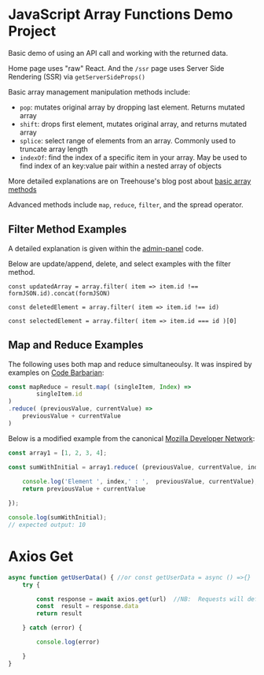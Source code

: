 # JavaScript Array Functions Demo Project

Basic demo of using an API call and working with the returned data.

Home page uses "raw" React. And the `/ssr` page uses Server Side Rendering (SSR) via `getServerSideProps()`

Basic array management manipulation methods include:

* `pop`: mutates original array by dropping last element. Returns mutated array
* `shift`: drops first element, mutates original array, and returns mutated array
* `splice`: select range of elements from an array. Commonly used to truncate array length
* `indexOf`:  find the index of a specific item in your array. May be used to find index of an key:value pair within a nested array of objects

More detailed explanations are on Treehouse's blog post about [basic array methods](https://blog.teamtreehouse.com/javascript-basic-array-methods)

Advanced methods include `map`, `reduce`, `filter`, and the spread operator.

## Filter Method Examples

A detailed explanation is given within the [admin-panel](https://github.com/codesport/admin-panel/blob/main-final-public/src/components/Controller.js#L210-L228) code.  

Below are update/append, delete, and select examples with the filter method.

`const updatedArray = array.filter( item => item.id !== formJSON.id).concat(formJSON)`

`const deletedElement = array.filter( item => item.id !== id)`

`const selectedElement = array.filter( item => item.id === id )[0]`


## Map and Reduce Examples

The following uses both map and reduce simultaneoulsy. It was inspired by examples on [Code Barbarian](https://thecodebarbarian.com/javascript-reduce-in-5-examples.html):

```javascript
const mapReduce = result.map( (singleItem, Index) =>
        singleItem.id        
)        
.reduce( (previousValue, currentValue) =>
    previousValue + currentValue
)          
```

Below is a modified example from the canonical [Mozilla Developer Network](https://developer.mozilla.org/en-US/docs/Web/JavaScript/Reference/Global_Objects/Array/reduce#try_it):

```javascript
const array1 = [1, 2, 3, 4];

const sumWithInitial = array1.reduce( (previousValue, currentValue, index, array) => {
  	
    console.log('Element ', index,' : ',  previousValue, currentValue);
    return previousValue + currentValue

});

console.log(sumWithInitial);
// expected output: 10
```

# Axios Get

```javascript
async function getUserData() { //or const getUserData = async () =>{}
    try {

        const response = await axios.get(url)  //NB:  Requests will default to GET if method is not specified.
        const  result = response.data
        return result

    } catch (error) {

        console.log(error)

    }
}
```
